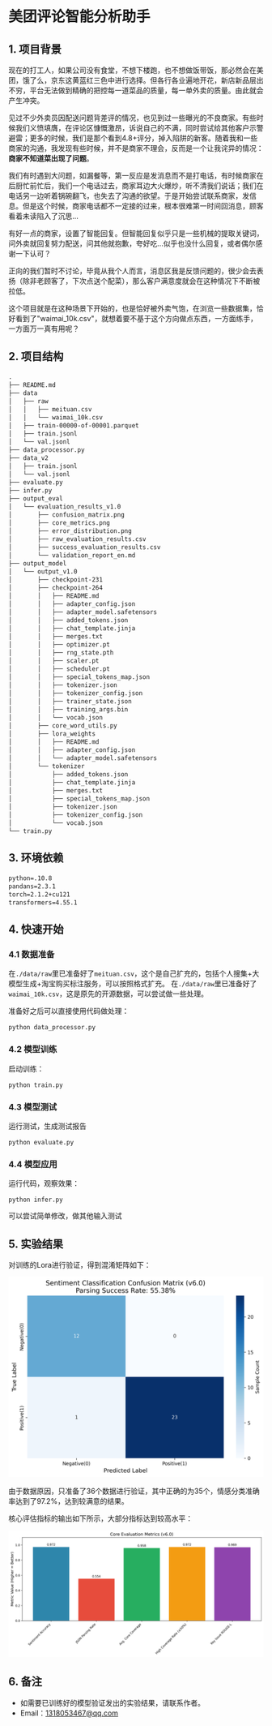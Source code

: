 # 美团评论智能分析助手

## 1. 项目背景

现在的打工人，如果公司没有食堂，不想下楼跑，也不想做饭带饭，那必然会在美团，饿了么，京东这黄蓝红三色中进行选择。但各行各业遍地开花，新店新品层出不穷，平台无法做到精确的把控每一道菜品的质量，每一单外卖的质量。由此就会产生冲突。 

见过不少外卖员因配送问题背差评的情况，也见到过一些曝光的不良商家。有些时候我们义愤填膺，在评论区慷慨激昂，诉说自己的不满，同时尝试给其他客户示警避雷；更多的时候，我们是那个看到4.8+评分，掉入陷阱的新客。随着我和一些商家的沟通，我发现有些时候，并不是商家不理会，反而是一个让我诧异的情况：**商家不知道菜出现了问题**。 

我们有时遇到大问题，如漏餐等，第一反应是发消息而不是打电话，有时候商家在后厨忙前忙后，我们一个电话过去，商家耳边大火爆炒，听不清我们说话；我们在电话另一边听着锅碗翻飞，也失去了沟通的欲望。于是开始尝试联系商家，发信息。但是这个时候，商家电话都不一定接的过来，根本很难第一时间回消息，顾客看着未读陷入了沉思... 

有好一点的商家，设置了智能回复。但智能回复似乎只是一些机械的提取关键词，问外卖就回复努力配送，问其他就抱歉，夸好吃...似乎也没什么回复，或者偶尔感谢一下认可？ 

正向的我们暂时不讨论，毕竟从我个人而言，消息区我是反馈问题的，很少会去表扬（除非老顾客了，下次点送个配菜），那么客户满意度就会在这种情况下不断被拉低。 

这个项目就是在这种场景下开始的，也是恰好被外卖气饱，在浏览一些数据集，恰好看到了"waimai_10k.csv"，就想着要不基于这个方向做点东西，一方面练手，一方面万一真有用呢？

## 2. 项目结构

```
.
├── README.md
├── data
│   ├── raw
│   │   ├── meituan.csv
│   │   └── waimai_10k.csv
│   ├── train-00000-of-00001.parquet
│   ├── train.jsonl
│   └── val.jsonl
├── data_processor.py
├── data_v2
│   ├── train.jsonl
│   └── val.jsonl
├── evaluate.py
├── infer.py
├── output_eval
│   └── evaluation_results_v1.0
│       ├── confusion_matrix.png
│       ├── core_metrics.png
│       ├── error_distribution.png
│       ├── raw_evaluation_results.csv
│       ├── success_evaluation_results.csv
│       └── validation_report_en.md
├── output_model
│   └── output_v1.0
│       ├── checkpoint-231
│       ├── checkpoint-264
│       │   ├── README.md
│       │   ├── adapter_config.json
│       │   ├── adapter_model.safetensors
│       │   ├── added_tokens.json
│       │   ├── chat_template.jinja
│       │   ├── merges.txt
│       │   ├── optimizer.pt
│       │   ├── rng_state.pth
│       │   ├── scaler.pt
│       │   ├── scheduler.pt
│       │   ├── special_tokens_map.json
│       │   ├── tokenizer.json
│       │   ├── tokenizer_config.json
│       │   ├── trainer_state.json
│       │   ├── training_args.bin
│       │   └── vocab.json
│       ├── core_word_utils.py
│       ├── lora_weights
│       │   ├── README.md
│       │   ├── adapter_config.json
│       │   └── adapter_model.safetensors
│       └── tokenizer
│           ├── added_tokens.json
│           ├── chat_template.jinja
│           ├── merges.txt
│           ├── special_tokens_map.json
│           ├── tokenizer.json
│           ├── tokenizer_config.json
│           └── vocab.json
└── train.py
```

## 3. 环境依赖
```
python=.10.8
pandans=2.3.1
torch=2.1.2+cu121
transformers=4.55.1
```

## 4. 快速开始

### 4.1 数据准备
在`./data/raw`里已准备好了`meituan.csv`，这个是自己扩充的，包括个人搜集+大模型生成+淘宝购买标注服务，可以按照格式扩充。 
在`./data/raw`里已准备好了`waimai_10k.csv`，这是原先的开源数据，可以尝试做一些处理。

准备好之后可以直接使用代码做处理：
```
python data_processor.py
```
### 4.2 模型训练

启动训练：
```
python train.py
```

### 4.3 模型测试

运行测试，生成测试报告
```
python evaluate.py
```

### 4.4 模型应用

运行代码，观察效果：
```
python infer.py
```
可以尝试简单修改，做其他输入测试

## 5. 实验结果
对训练的Lora进行验证，得到混淆矩阵如下： 

![图片描述](/output_eval/evaluation_results_v1.0/confusion_matrix.png)

由于数据原因，只准备了36个数据进行验证，其中正确的为35个，情感分类准确率达到了97.2%，达到较满意的结果。

核心评估指标的输出如下所示，大部分指标达到较高水平： 

![核心评估指标](/output_eval/evaluation_results_v1.0/core_metrics.png)


## 6. 备注
- 如需要已训练好的模型验证发出的实验结果，请联系作者。
- Email：1318053467@qq.com